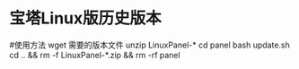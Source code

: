 # 宝塔Linux版历史版本
#使用方法
 wget 需要的版本文件
 unzip LinuxPanel-*
 cd panel
 bash update.sh
 cd .. && rm -f LinuxPanel-*.zip && rm -rf panel
